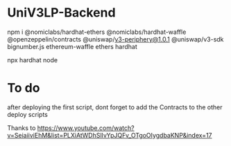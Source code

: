 # UniV3LP-Backend
npm i @nomiclabs/hardhat-ethers @nomiclabs/hardhat-waffle @openzeppelin/contracts @uniswap/v3-periphery@1.0.1 @uniswap/v3-sdk bignumber.js ethereum-waffle ethers hardhat

npx hardhat node
# To do

after deploying the first script, dont forget to add the Contracts to the other deploy scripts

Thanks to https://www.youtube.com/watch?v=SeiaiiviEhM&list=PLXiAtWDhSlIvYpJQFv_OTgoOIygdbaKNP&index=17
